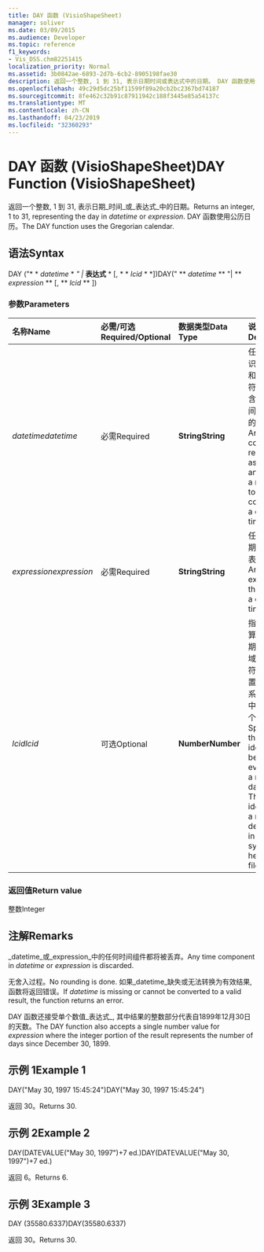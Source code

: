 ```yaml
---
title: DAY 函数 (VisioShapeSheet)
manager: soliver
ms.date: 03/09/2015
ms.audience: Developer
ms.topic: reference
f1_keywords:
- Vis_DSS.chm82251415
localization_priority: Normal
ms.assetid: 3b0842ae-6893-2d7b-6cb2-8905198fae30
description: 返回一个整数, 1 到 31, 表示日期时间或表达式中的日期。 DAY 函数使用公历日历。
ms.openlocfilehash: 49c29d5dc25bf11599f89a20cb2bc2367bd74187
ms.sourcegitcommit: 8fe462c32b91c87911942c188f3445e85a54137c
ms.translationtype: MT
ms.contentlocale: zh-CN
ms.lasthandoff: 04/23/2019
ms.locfileid: "32360293"
---
```

# <a name="day-function-visioshapesheet"></a><span data-ttu-id="6d745-104">DAY 函数 (VisioShapeSheet)</span><span class="sxs-lookup"><span data-stu-id="6d745-104">DAY Function (VisioShapeSheet)</span></span>

<span data-ttu-id="6d745-105">返回一个整数, 1 到 31, 表示日期_时间_或_表达式_中的日期。</span><span class="sxs-lookup"><span data-stu-id="6d745-105">Returns an integer, 1 to 31, representing the day in  _datetime_ or  _expression_.</span></span> <span data-ttu-id="6d745-106">DAY 函数使用公历日历。</span><span class="sxs-lookup"><span data-stu-id="6d745-106">The DAY function uses the Gregorian calendar.</span></span>
  
## <a name="syntax"></a><span data-ttu-id="6d745-107">语法</span><span class="sxs-lookup"><span data-stu-id="6d745-107">Syntax</span></span>

<span data-ttu-id="6d745-108">DAY ("\* \* *datetime* \* *" |* **表达式** \* [, \* \* *lcid* \* \*])</span><span class="sxs-lookup"><span data-stu-id="6d745-108">DAY(" \*\* *datetime* \*\* "| \*\* *expression* \*\* [, \*\* *lcid* \*\* ])</span></span> 
  
### <a name="parameters"></a><span data-ttu-id="6d745-109">参数</span><span class="sxs-lookup"><span data-stu-id="6d745-109">Parameters</span></span>

|<span data-ttu-id="6d745-110">**名称**</span><span class="sxs-lookup"><span data-stu-id="6d745-110">**Name**</span></span>|<span data-ttu-id="6d745-111">**必需/可选**</span><span class="sxs-lookup"><span data-stu-id="6d745-111">**Required/Optional**</span></span>|<span data-ttu-id="6d745-112">**数据类型**</span><span class="sxs-lookup"><span data-stu-id="6d745-112">**Data Type**</span></span>|<span data-ttu-id="6d745-113">**说明**</span><span class="sxs-lookup"><span data-stu-id="6d745-113">**Description**</span></span>|
|:-----|:-----|:-----|:-----|
| <span data-ttu-id="6d745-114">_datetime_</span><span class="sxs-lookup"><span data-stu-id="6d745-114">_datetime_</span></span> <br/> |<span data-ttu-id="6d745-115">必需</span><span class="sxs-lookup"><span data-stu-id="6d745-115">Required</span></span>  <br/> |<span data-ttu-id="6d745-116">**String**</span><span class="sxs-lookup"><span data-stu-id="6d745-116">**String**</span></span> <br/> |<span data-ttu-id="6d745-117">任何通常被识别为日期和时间的字符串或对包含日期和时间的单元格的引用。</span><span class="sxs-lookup"><span data-stu-id="6d745-117">Any string commonly recognized as a date and time or a reference to a cell containing a date and time.</span></span>  <br/> |
| <span data-ttu-id="6d745-118">_expression_</span><span class="sxs-lookup"><span data-stu-id="6d745-118">_expression_</span></span> <br/> |<span data-ttu-id="6d745-119">必需</span><span class="sxs-lookup"><span data-stu-id="6d745-119">Required</span></span>  <br/> |<span data-ttu-id="6d745-120">**String**</span><span class="sxs-lookup"><span data-stu-id="6d745-120">**String**</span></span> <br/> |<span data-ttu-id="6d745-121">任何生成日期和时间的表达式。</span><span class="sxs-lookup"><span data-stu-id="6d745-121">Any expression that yields a date and time.</span></span>  <br/> |
| <span data-ttu-id="6d745-122">_lcid_</span><span class="sxs-lookup"><span data-stu-id="6d745-122">_lcid_</span></span> <br/> |<span data-ttu-id="6d745-123">可选</span><span class="sxs-lookup"><span data-stu-id="6d745-123">Optional</span></span>  <br/> |<span data-ttu-id="6d745-124">**Number**</span><span class="sxs-lookup"><span data-stu-id="6d745-124">**Number**</span></span> <br/> |<span data-ttu-id="6d745-p103">指定用于计算非本地日期时间的区域设置标识符。区域设置标识符是系统头文件中描述的一个数字。</span><span class="sxs-lookup"><span data-stu-id="6d745-p103">Specifies the locale identifier to be used in evaluating a non-local datetime. The locale identifier is a number described in the system header files.</span></span>  <br/> |
   
### <a name="return-value"></a><span data-ttu-id="6d745-127">返回值</span><span class="sxs-lookup"><span data-stu-id="6d745-127">Return value</span></span>

<span data-ttu-id="6d745-128">整数</span><span class="sxs-lookup"><span data-stu-id="6d745-128">Integer</span></span>
  
## <a name="remarks"></a><span data-ttu-id="6d745-129">注解</span><span class="sxs-lookup"><span data-stu-id="6d745-129">Remarks</span></span>

<span data-ttu-id="6d745-130">_datetime_或_expression_中的任何时间组件都将被丢弃。</span><span class="sxs-lookup"><span data-stu-id="6d745-130">Any time component in  _datetime_ or  _expression_ is discarded.</span></span> 
  
<span data-ttu-id="6d745-131">无舍入过程。</span><span class="sxs-lookup"><span data-stu-id="6d745-131">No rounding is done.</span></span> <span data-ttu-id="6d745-132">如果_datetime_缺失或无法转换为有效结果, 函数将返回错误。</span><span class="sxs-lookup"><span data-stu-id="6d745-132">If  _datetime_ is missing or cannot be converted to a valid result, the function returns an error.</span></span> 
  
<span data-ttu-id="6d745-133">DAY 函数还接受单个数值_表达式_, 其中结果的整数部分代表自1899年12月30日的天数。</span><span class="sxs-lookup"><span data-stu-id="6d745-133">The DAY function also accepts a single number value for  _expression_ where the integer portion of the result represents the number of days since December 30, 1899.</span></span> 
  
## <a name="example-1"></a><span data-ttu-id="6d745-134">示例 1</span><span class="sxs-lookup"><span data-stu-id="6d745-134">Example 1</span></span>

<span data-ttu-id="6d745-135">DAY("May 30, 1997 15:45:24")</span><span class="sxs-lookup"><span data-stu-id="6d745-135">DAY("May 30, 1997 15:45:24")</span></span>
  
<span data-ttu-id="6d745-136">返回 30。</span><span class="sxs-lookup"><span data-stu-id="6d745-136">Returns 30.</span></span>
  
## <a name="example-2"></a><span data-ttu-id="6d745-137">示例 2</span><span class="sxs-lookup"><span data-stu-id="6d745-137">Example 2</span></span>

<span data-ttu-id="6d745-138">DAY(DATEVALUE("May 30, 1997")+7 ed.)</span><span class="sxs-lookup"><span data-stu-id="6d745-138">DAY(DATEVALUE("May 30, 1997")+7 ed.)</span></span>
  
<span data-ttu-id="6d745-139">返回 6。</span><span class="sxs-lookup"><span data-stu-id="6d745-139">Returns 6.</span></span>
  
## <a name="example-3"></a><span data-ttu-id="6d745-140">示例 3</span><span class="sxs-lookup"><span data-stu-id="6d745-140">Example 3</span></span>

<span data-ttu-id="6d745-141">DAY (35580.6337)</span><span class="sxs-lookup"><span data-stu-id="6d745-141">DAY(35580.6337)</span></span>
  
<span data-ttu-id="6d745-142">返回 30。</span><span class="sxs-lookup"><span data-stu-id="6d745-142">Returns 30.</span></span>
  

